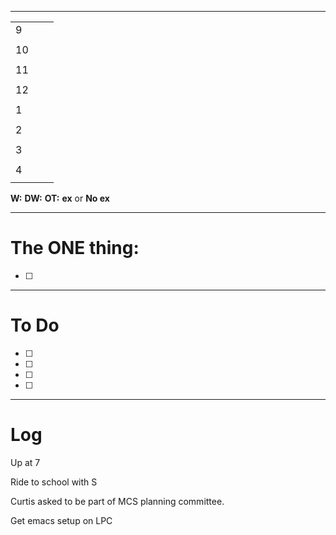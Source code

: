 
---

|     |     |     |
| --- | --- | --- |
| 9   |     |     |
|     |     |     |
| 10  |     |     |
|     |     |     |
| 11  |     |     |
|     |     |     |
| 12  |     |     |
|     |     |     |
| 1   |     |     |
|     |     |     |
| 2   |     |     |
|     |     |     |
| 3   |     |     |
|     |     |     |
| 4   |     |     |
|     |     |     |

**W:**
**DW:**
**OT:**
**ex** or **No ex**

---
# The ONE thing: 
- [ ] 

---
# To Do

- [ ] 
- [ ] 
- [ ] 
- [ ] 

---

# Log

Up at 7

Ride to school with S

Curtis asked to be part of MCS planning committee. 

Get emacs setup on LPC